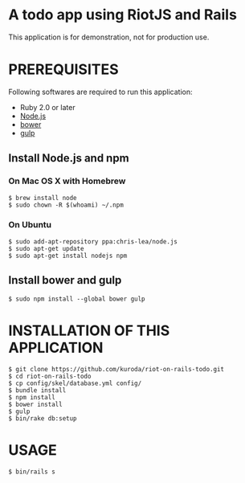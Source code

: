 # A todo app using RiotJS and Rails

This application is for demonstration, not for production use.

# PREREQUISITES

Following softwares are required to run this application:

* Ruby 2.0 or later
* [Node.js](https://nodejs.org/)
* [bower](http://bower.io/)
* [gulp](http://gulpjs.com/)

## Install Node.js and npm

### On Mac OS X with Homebrew

```
$ brew install node
$ sudo chown -R $(whoami) ~/.npm
```

### On Ubuntu

```
$ sudo add-apt-repository ppa:chris-lea/node.js
$ sudo apt-get update
$ sudo apt-get install nodejs npm
```

## Install bower and gulp

```
$ sudo npm install --global bower gulp
```

# INSTALLATION OF THIS APPLICATION

```
$ git clone https://github.com/kuroda/riot-on-rails-todo.git
$ cd riot-on-rails-todo
$ cp config/skel/database.yml config/
$ bundle install
$ npm install
$ bower install
$ gulp
$ bin/rake db:setup
```

# USAGE

```
$ bin/rails s
```
